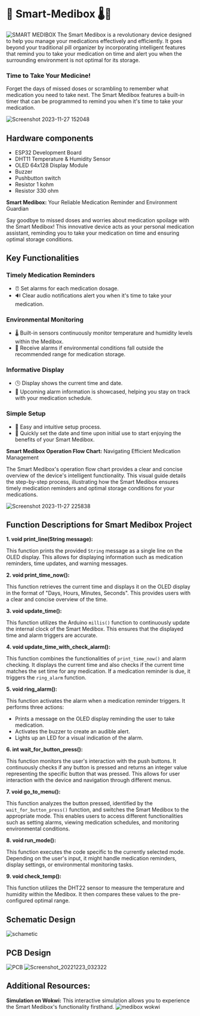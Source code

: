 # 🌟 Smart-Medibox 🌡️💊
![SMART MEDIBOX](https://github.com/Shathira-Lakdilu/Smart-Medibox/assets/127112210/4fbc4f7f-0759-4643-ad55-3a0be6399715)
The Smart Medibox is a revolutionary device designed to help you manage your medications effectively and efficiently. It goes beyond your traditional pill organizer by incorporating intelligent features that remind you to take your medication on time and alert you when the surrounding environment is not optimal for its storage.

### Time to Take Your Medicine!

Forget the days of missed doses or scrambling to remember what medication you need to take next. The Smart Medibox features a built-in timer that can be programmed to remind you when it's time to take your medication.

![Screenshot 2023-11-27 152048](https://github.com/Shathira-Lakdilu/Smart-Medibox/assets/127112210/e98262d2-7daf-4c24-abb4-2459724aa8af)

## Hardware components

- ESP32 Development Board
- DHT11 Temperature & Humidity Sensor
- OLED 64x128 Display Module
- Buzzer
- Pushbutton switch 
- Resistor 1 kohm
- Resistor 330 ohm

 **Smart Medibox:** Your Reliable Medication Reminder and Environment Guardian

Say goodbye to missed doses and worries about medication spoilage with the Smart Medibox! This innovative device acts as your personal medication assistant, reminding you to take your medication on time and ensuring optimal storage conditions.

## Key Functionalities

### Timely Medication Reminders
- ⏰ Set alarms for each medication dosage.
- 🔊 Clear audio notifications alert you when it's time to take your medication.

### Environmental Monitoring
- 🌡️ Built-in sensors continuously monitor temperature and humidity levels within the Medibox.
- 🚨 Receive alarms if environmental conditions fall outside the recommended range for medication storage.

### Informative Display
- 🕒 Display shows the current time and date.
- 📅 Upcoming alarm information is showcased, helping you stay on track with your medication schedule.

### Simple Setup
- 🚀 Easy and intuitive setup process.
- 📆 Quickly set the date and time upon initial use to start enjoying the benefits of your Smart Medibox.

**Smart Medibox Operation Flow Chart:** Navigating Efficient Medication Management

The Smart Medibox's operation flow chart provides a clear and concise overview of the device's intelligent functionality. This visual guide details the step-by-step process, illustrating how the Smart Medibox ensures timely medication reminders and optimal storage conditions for your medications.

![Screenshot 2023-11-27 225838](https://github.com/Shathira-Lakdilu/Smart-Medibox/assets/127112210/f5810caa-c3a4-437d-8723-68780df07c4c)

## Function Descriptions for Smart Medibox Project

**1. void print_line(String message):**

This function prints the provided `String` message as a single line on the OLED display. This allows for displaying information such as medication reminders, time updates, and warning messages.

**2. void print_time_now():**

This function retrieves the current time and displays it on the OLED display in the format of "Days, Hours, Minutes, Seconds". This provides users with a clear and concise overview of the time.

**3. void update_time():**

This function utilizes the Arduino `millis()` function to continuously update the internal clock of the Smart Medibox. This ensures that the displayed time and alarm triggers are accurate.

**4. void update_time_with_check_alarm():**

This function combines the functionalities of `print_time_now()` and alarm checking. It displays the current time and also checks if the current time matches the set time for any medication. If a medication reminder is due, it triggers the `ring_alarm` function.

**5. void ring_alarm():**

This function activates the alarm when a medication reminder triggers. It performs three actions:

-   Prints a message on the OLED display reminding the user to take medication.
-   Activates the buzzer to create an audible alert.
-   Lights up an LED for a visual indication of the alarm.

**6. int wait_for_button_press():**

This function monitors the user's interaction with the push buttons. It continuously checks if any button is pressed and returns an integer value representing the specific button that was pressed. This allows for user interaction with the device and navigation through different menus.

**7. void go_to_menu():**

This function analyzes the button pressed, identified by the `wait_for_button_press()` function, and switches the Smart Medibox to the appropriate mode. This enables users to access different functionalities such as setting alarms, viewing medication schedules, and monitoring environmental conditions.

**8. void run_mode():**

This function executes the code specific to the currently selected mode. Depending on the user's input, it might handle medication reminders, display settings, or environmental monitoring tasks.

**9. void check_temp():**

This function utilizes the DHT22 sensor to measure the temperature and humidity within the Medibox. It then compares these values to the pre-configured optimal range.

## Schematic Design
![schametic](https://github.com/Shathira-Lakdilu/Smart-Medibox/assets/127112210/5075dc7e-b78f-4569-849b-134007ebe3bd)

## PCB Design
![PCB](https://github.com/Shathira-Lakdilu/Smart-Medibox/assets/127112210/e9ee38d6-f2cb-46ad-b106-abe445b0bb70)
![Screenshot_20221223_032322](https://github.com/Shathira-Lakdilu/Smart-Medibox/assets/127112210/afdd79af-faef-4477-9959-998ec7e6dfbd)

## Additional Resources:
**Simulation on Wokwi:**  This interactive simulation allows you to experience the Smart Medibox's functionality firsthand.
![medibox wokwi](https://github.com/Shathira-Lakdilu/Smart-Medibox/assets/127112210/e85d6681-5624-4e87-9544-d817fd7cbf44)



